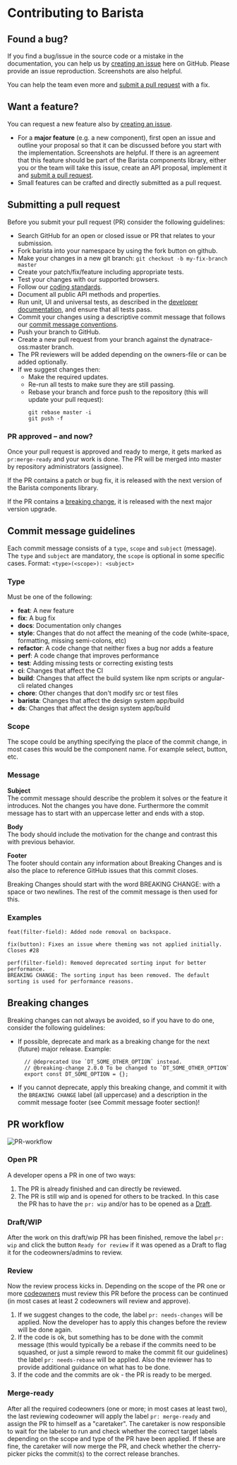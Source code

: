 # Contributing to Barista

## Found a bug?

If you find a bug/issue in the source code or a mistake in the documentation,
you can help us by
[creating an issue](https://github.com/dynatrace-oss/barista/issues/new/choose)
here on GitHub. Please provide an issue reproduction. Screenshots are also
helpful.

You can help the team even more and
[submit a pull request](#submitting-a-pull-request) with a fix.

## Want a feature?

You can request a new feature also by
[creating an issue](https://github.com/dynatrace-oss/barista/issues/new/choose).

- For a **major feature** (e.g. a new component), first open an issue and
  outline your proposal so that it can be discussed before you start with the
  implementation. Screenshots are helpful. If there is an agreement that this
  feature should be part of the Barista components library, either you or the
  team will take this issue, create an API proposal, implement it and
  [submit a pull request](#submitting-a-pull-request).
- Small features can be crafted and directly submitted as a pull request.

## Submitting a pull request

Before you submit your pull request (PR) consider the following guidelines:

- Search GitHub for an open or closed issue or PR that relates to your
  submission.
- Fork barista into your namespace by using the fork button on github.
- Make your changes in a new git branch: `git checkout -b my-fix-branch master`
- Create your patch/fix/feature including appropriate tests.
- Test your changes with our supported browsers.
- Follow our
  [coding standards](https://barista.dynatrace.com/components/coding-standards/).
- Document all public API methods and properties.
- Run unit, UI and universal tests, as described in the
  [developer documentation](https://barista.dynatrace.com/components/development/),
  and ensure that all tests pass.
- Commit your changes using a descriptive commit message that follows our
  [commit message conventions](#commit-message-guidelines).
- Push your branch to GitHub.
- Create a new pull request from your branch against the dynatrace-oss:master
  branch.
- The PR reviewers will be added depending on the owners-file or can be added
  optionally.
- If we suggest changes then:
  - Make the required updates.
  - Re-run all tests to make sure they are still passing.
  - Rebase your branch and force push to the repository (this will update your
    pull request):
    ```
    git rebase master -i
    git push -f
    ```

### PR approved – and now?

Once your pull request is approved and ready to merge, it gets marked as
`pr:merge-ready` and your work is done. The PR will be merged into master by
repository administrators (assignee).

If the PR contains a patch or bug fix, it is released with the next version of
the Barista components library.

If the PR contains a [breaking change](#breaking-changes), it is released with
the next major version upgrade.

## Commit message guidelines

Each commit message consists of a `type`, `scope` and `subject` (message).  
The `type` and `subject` are mandatory, the `scope` is optional in some specific
cases. Format: `<type>(<scope>): <subject>`

### Type

Must be one of the following:

- **feat**: A new feature
- **fix**: A bug fix
- **docs**: Documentation only changes
- **style**: Changes that do not affect the meaning of the code (white-space,
  formatting, missing semi-colons, etc)
- **refactor**: A code change that neither fixes a bug nor adds a feature
- **perf**: A code change that improves performance
- **test**: Adding missing tests or correcting existing tests
- **ci**: Changes that affect the CI
- **build**: Changes that affect the build system like npm scripts or
  angular-cli related changes
- **chore**: Other changes that don't modify src or test files
- **barista**: Changes that affect the design system app/build
- **ds**: Changes that affect the design system app/build

### Scope

The scope could be anything specifying the place of the commit change, in most
cases this would be the component name. For example select, button, etc.

### Message

**Subject**  
The commit message should describe the problem it solves or the feature it
introduces. Not the changes you have done. Furthermore the commit message has to
start with an uppercase letter and ends with a stop.

**Body**  
The body should include the motivation for the change and contrast this with
previous behavior.

**Footer**  
The footer should contain any information about Breaking Changes and is also the
place to reference GitHub issues that this commit closes.

Breaking Changes should start with the word BREAKING CHANGE: with a space or two
newlines. The rest of the commit message is then used for this.

### Examples

```
feat(filter-field): Added node removal on backspace.
```

```
fix(button): Fixes an issue where theming was not applied initially.
Closes #28
```

```
perf(filter-field): Removed deprecated sorting input for better performance.
BREAKING CHANGE: The sorting input has been removed. The default sorting is used for performance reasons.
```

## Breaking changes

Breaking changes can not always be avoided, so if you have to do one, consider
the following guidelines:

- If possible, deprecate and mark as a breaking change for the next (future)
  major release. Example:
  ```
    // @deprecated Use `DT_SOME_OTHER_OPTION` instead.
    // @breaking-change 2.0.0 To be changed to `DT_SOME_OTHER_OPTION`
    export const DT_SOME_OPTION = {};
  ```
- If you cannot deprecate, apply this breaking change, and commit it with the
  `BREAKING CHANGE` label (all uppercase) and a description in the commit
  message footer (see Commit message footer section)!

## PR workflow

![PR-workflow](https://user-images.githubusercontent.com/1368032/73261594-b0965f00-41cc-11ea-80e3-4969bbe49c5c.jpg)

### Open PR

A developer opens a PR in one of two ways:

1. The PR is already finished and can directly be reviewed.
2. The PR is still wip and is opened for others to be tracked. In this case the
   PR has to have the `pr: wip` and/or has to be opened as a
   [Draft](https://github.blog/2019-02-14-introducing-draft-pull-requests/).

### Draft/WIP

After the work on this draft/wip PR has been finished, remove the label
`pr: wip` and click the button `Ready for review` if it was opened as a Draft to
flag it for the codeowners/admins to review.

### Review

Now the review process kicks in. Depending on the scope of the PR one or more
[codeowners](https://github.com/dynatrace-oss/barista/blob/master/.github/CODEOWNERS)
must review this PR before the process can be continued (in most cases at least
2 codeowners will review and approve).

1. If we suggest changes to the code, the label `pr: needs-changes` will be
   applied. Now the developer has to apply this changes before the review will
   be done again.
2. If the code is ok, but something has to be done with the commit message (this
   would typically be a rebase if the commits need to be squashed, or just a
   simple reword to make the commit fit our guidelines) the label
   `pr: needs-rebase` will be applied. Also the reviewer has to provide
   additional guidance on what has to be done.
3. If the code and the commits are ok - the PR is ready to be merged.

### Merge-ready

After all the required codeowners (one or more; in most cases at least two), the
last reviewing codeowner will apply the label `pr: merge-ready` and assign the
PR to himself as a "caretaker". The caretaker is now responsible to wait for the
labeler to run and check whether the correct target labels depending on the
scope and type of the PR have been applied. If these are fine, the caretaker
will now merge the PR, and check whether the cherry-picker picks the commit(s)
to the correct release branches.
